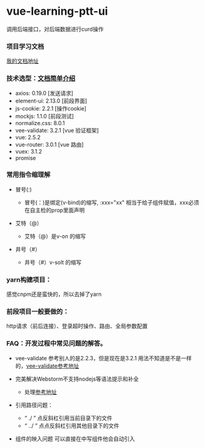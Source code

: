 # vue-learning-ptt-ui

调用后端接口，对后端数据进行curd操作

### 项目学习文档
[我的文档地址](doc/项目学习文档.md)

### 技术选型：[文档简单介绍](doc/文档简单介绍.md)
- axios:  0.19.0 [发送请求] 
- element-ui:  2.13.0  [前段界面]
- js-cookie:  2.2.1  [操作cookie]
- mockjs:  1.1.0  [前段测试]
- normalize.css:  8.0.1 
- vee-validate:  3.2.1 [vue 验证框架] 
- vue:  2.5.2 
- vue-router:  3.0.1 [vue 路由]
- vuex:  3.1.2
- promise  

### 常用指令缩理解

- 冒号(:)
    - 冒号(：)是绑定(v-bind)的缩写, :xxx="xx" 相当于给子组件赋值，xxx必须在自主检的prop里面声明

- 艾特（@）
    - 艾特（@）是v-on 的缩写
    
- 井号（#）   
    - 井号（#）v-solt 的缩写

### yarn构建项目：
感觉cnpm还是蛮快的，所以去掉了yarn

### 前段项目一般要做的：
http请求（前后连接）、登录超时操作、路由、全局参数配置

### FAQ：开发过程中常见问题的解答。
- vee-validate 参考别人的是2.2.3，但是现在是3.2.1  用法不知道是不是一样的，[vee-validate参考地址](https://logaretm.github.io/vee-validate/overview.html)


- 完美解决Webstorm不支持nodejs等语法提示和补全
    - 处理[参考地址](https://blog.csdn.net/Dobility/article/details/87563057)

- 引用路径问题：
    - “ ./ ”  点反斜杠引用当前目录下的文件
    - “ ../ ” 点点反斜杠引用其他目录下的文件

- 组件的映入问题
可以直接在<templete>中写组件他会自动引入
